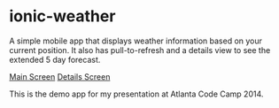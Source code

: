 ionic-weather
=============

A simple mobile app that displays weather information based on your current position. It also has pull-to-refresh and a details view to see the extended 5 day forecast.

[Main Screen](http://pho.to/7Sq2s)
[Details Screen](http://share.pho.to/7Spyp)

This is the demo app for my presentation at Atlanta Code Camp 2014.